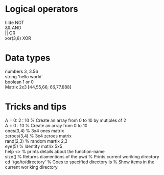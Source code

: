 # Logical operators

tilde 		NOT  
&& 		AND  
|| 		OR  
xor(3,8) 	XOR  

# Data types

numbers		3, 3.56  
string		'hello world'  
boolean		1 or 0  
Matrix 2x3	[44,55,66; 66,77,888]  



# Tricks and tips

A = 0: 2 : 10		% Create an array from 0 to 10 by mutiples of 2   
A = 0 : 10		% Create an array from 0 to 10    
ones(3,4)		% 3x4 ones matrix   
zeroes(3,4)		% 3x4 zeroes matrix   
rand(2,3)		% random martix 2,3   
eye(5)			% Identity matrix 5x5   
help <<function-name>> 	% prints details about the function-name   
size(<matrix>)		% Returns diamentions of the <matrix>
pwd			% Prints current woriking directory  
cd '/go/to/directory'	% Goes to specified directory
ls			% Show items in the current woriking directory  
  
